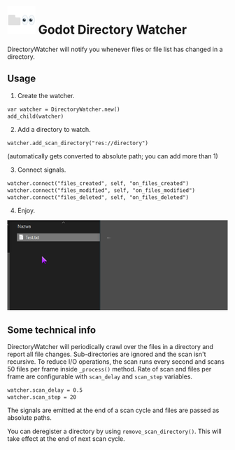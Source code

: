 # <img src="https://github.com/KoBeWi/Godot-Directory-Watcher/blob/master/Media/Icon.png" width="64" height="64"> Godot Directory Watcher

DirectoryWatcher will notify you whenever files or file list has changed in a directory.

## Usage

1. Create the watcher.
```GDScript
var watcher = DirectoryWatcher.new()
add_child(watcher)
```

2. Add a directory to watch.
```GDScript
watcher.add_scan_directory("res://directory")
```
(automatically gets converted to absolute path; you can add more than 1)

3. Connect signals.
```GDScript
watcher.connect("files_created", self, "on_files_created")
watcher.connect("files_modified", self, "on_files_modified")
watcher.connect("files_deleted", self, "on_files_deleted")
```

4. Enjoy.

![](https://github.com/KoBeWi/Godot-Directory-Watcher/blob/master/Media/ReadmeShowcase.gif)

## Some technical info

DirectoryWatcher will periodically crawl over the files in a directory and report all file changes. Sub-directories are ignored and the scan isn't recursive. To reduce I/O operations, the scan runs every second and scans 50 files per frame inside `_process()` method. Rate of scan and files per frame are configurable with `scan_delay` and `scan_step` variables.
```
watcher.scan_delay = 0.5
watcher.scan_step = 20
```
The signals are emitted at the end of a scan cycle and files are passed as absolute paths.

You can deregister a directory by using `remove_scan_directory()`. This will take effect at the end of next scan cycle.
